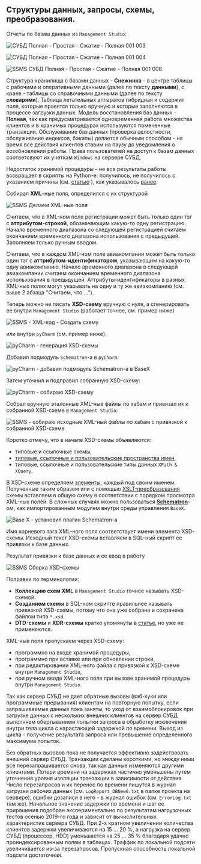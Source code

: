 Структуры данных, запросы, схемы, преобразования.
----

Отчеты по базам данных из `Management Studio`:

![СУБД Полная - Простая - Сжатие - Полная 001 003](https://user-images.githubusercontent.com/37275122/168450358-630fa494-2c0f-4bad-afb1-42bdb44325ec.png)

![СУБД Полная - Простая - Сжатие - Полная 001 004](https://user-images.githubusercontent.com/37275122/168450362-8de3b141-e670-4067-a28e-544cd9cff239.png)

![SSMS СУБД Полная - Простая - Сжатие - Полная 001 008](https://user-images.githubusercontent.com/104857185/175547592-7a6f3ec4-11e5-4601-be80-2ab19cc456c3.png)

Структура хранилища с базами данных - **Снежинка** - в центре таблицы с рабочими и оперативными данными (далее по тексту **данными**), с краев - таблицы со справочными данными (далее по тексту **словарями**). Таблица летательных аппаратов гибридная и содержит поля, которые правятся только вручную и которые заполняются в процессе загрузки данных. Модель восстановления баз данных - **Полная**, так как предусматривается одновременная работа множества клиентов и в хранимых процедурах используются помеченные транзакции. Обслуживание баз данных (проверка целостности, обслуживание индексов, бэкапы) делается обычным способом - на время все действия клиентов ставим на паузу до уведомления о возобновлении работы. Права пользователей на доступ к базам данных соответсвуют их учеткам `Windows` на сервере СУБД.

Недостаток хранимой процедуры - не все результаты работы возвращает в скрипты на Python-е: получилось, не получилось с указанием причины
(см. [статью](https://docs.microsoft.com/ru-ru/sql/relational-databases/stored-procedures/return-data-from-a-stored-procedure?view=sql-server-ver15) ), как указывалось [ранее](https://github.com/tsv19su254052/tsv19su254052/blob/main/Works.md#3-%D1%80%D0%B0%D0%B7%D1%80%D0%B0%D0%B1%D0%BE%D1%82%D0%BA%D0%B0-%D0%B8-%D0%B0%D0%B4%D0%BC%D0%B8%D0%BD%D0%B8%D1%81%D1%82%D1%80%D0%B8%D1%80%D0%BE%D0%B2%D0%B0%D0%BD%D0%B8%D0%B5-%D0%B1%D0%B0%D0%B7-%D0%B4%D0%B0%D0%BD%D0%BD%D1%8B%D1%85-ms-sql-server-%D0%B0-%D0%B2-%D1%87%D0%B0%D1%81%D1%82%D0%B8-sql--xml--xpath--xquery-xsd--%D0%B0-%D1%82%D0%B0%D0%BA%D0%B6%D0%B5-%D0%B0%D0%BD%D0%B0%D0%BB%D0%B8%D0%B7-%D1%81%D1%82%D1%80%D1%83%D0%BA%D1%82%D1%83%D1%80-%D0%B8-%D0%B1%D0%B0%D0%B7-%D0%B4%D0%B0%D0%BD%D0%BD%D1%8B%D1%85-%D1%81-%D0%BF%D0%BE%D0%BC%D0%BE%D1%89%D1%8C%D1%8E-expath-xsl-xslt-exslt-relax-ng-xspec-xlink-xmark-xinclude-xproc-opml-xql).

Собирал **XML**-ные поля, определился с их структурой

![SSMS Делаем XML-ные поля](https://user-images.githubusercontent.com/104857185/173250391-229e37c8-c996-4d22-bf0f-7df07d0845b0.png)

Считаем, что в XML-ном поле регистрации может быть только один тэг с **аттрибутом-строкой**, обозначающим какую-то одну регистрацию.
Начало временного диапазона со следующей регистрацией считаем окончанием временного диапазона использования с предыдущей.
Заполняем только ручным вводом.

Считаем, что в каждом XML-ном поле авиакомпании может быть только один тэг с **аттрибутом-идентификатором**, указывающим на какую-то одну авиакомпанию.
Начало временного диапазона в следующей авиакомпании считаем окончанием временного диапазона использования в предыдущей.
Аттрибуты-идентификаторы в разных XML-ных полях могут указывать на одну и ту же авиакомпанию (см. выше 2 абзаца "Считаем, что ...").

Теперь можно не писать **XSD-схему** вручную с нуля, а сгенерировать ее внутри `Management Studio` (работает точнее, см. пример ниже)

![SSMS - XML-код - Создать схему](https://user-images.githubusercontent.com/104857185/167261451-a42a0c66-2888-4042-88a2-679f1ef6549a.png)

или внутри `pyCharm` (см. пример ниже).

![pyCharm - генерация XSD-схемы](https://user-images.githubusercontent.com/104857185/219681278-eeec7953-a13d-4ac6-8e42-787312e2caba.png)

Добавил подмодуль `Schematron`-а в `pyCharm`:

![pyCharm - добавил подмодуль Schematron-а в BaseX](https://user-images.githubusercontent.com/104857185/221182787-665e3add-c00d-40ea-83f9-e2db1e2ca7f7.png)

Затем уточнил и подправил собранную XSD-схему:

![pyCharm - собираю XSD-схему](https://user-images.githubusercontent.com/104857185/221181126-ef7f3812-9cc1-409d-b998-0b51b725d844.png)

Собрал вручную эталонные XML-ные файлы по хабам и привязал их к собранной XSD-схеме в `Management Studio`:

![SSMS - собираю исходные XML-ный файлы по хабам с привязкой к собранной XSD-схеме](https://user-images.githubusercontent.com/104857185/221181372-d6f906ae-c540-44f7-8b9b-bbe4780fd25c.png)

Коротко отмечу, что в начале XSD-схемы объявляются:
 - типовые и ссылочные схемы,
 - [типовые, ссылочные и пользовательские пространства имен](https://www.w3.org/TR/xmlschema11-1),
 - типовые, ссылочные и пользовательские типы данных `XPath & XQuery`.

В XSD-схеме определяем [элементы](https://www.w3schools.com/xml/schema_simple.asp), каждый под своим именем. Полученные таким образом или с помощью [XSLT-преобразования](https://docs.microsoft.com/ru-ru/visualstudio/xml-tools/how-to-execute-an-xslt-transformation-from-the-xml-editor?view=vs-2022) схемы вставляем в общую схему в соответствии с порядком просмотра XML-ных полей. В сложных случаях можно пользоваться [**Schematron**](https://www.schematron.com )-ом, как импортированным модулем внутри среды управления `BaseX`.

![Base X - установил плагин Schematron-а](https://user-images.githubusercontent.com/104857185/220959166-377d2b44-bc79-4e97-b3f1-87393aa887c7.png)

Имя корневого тэга XML-ного поля соответствует имени элемента XSD-схемы. Исходный текст XSD-схемы вставляем в SQL-ный скрипт ее привязки к базе данных.

Результат привязки к базе данных и ее ввод в работу

![SSMS Сборка XSD-схемы](https://user-images.githubusercontent.com/104857185/174197029-1815510f-f813-4244-8b73-d79f40e28064.png)
 
Поправки по терминологии:
 - **Коллекцию схем XML** в `Management Studio` точнее называть XSD-схемой.
 - **Созданием схемы** в SQL-ном скрипте правильнее называть привязкой XSD-схемы, потому что она уже собрана и сохранена файлом типа `*.xsd`.
 - **DTD-схемы** и **XDR-схемы** кратко упомянуты в [статье](https://docs.microsoft.com/ru-ru/visualstudio/xml-tools/how-to-create-an-xml-schema-from-an-xml-document?view=vs-2022), но уже не применяются.

XML-ные поля пропускаем через XSD-схему:
 - программно на входе хранимой процедуры,
 - программно при вставке или при обновлении строки,
 - при редактировании XML-ного файла с привязкой к XSD-схеме внутри `Management Studio`,
 - при ручном вводе XML-ного поля при вызове хранимой процедуры внутри `Management Studio`.

Так как сервер СУБД не дает обратные вызовы (вэб-хуки или программные прерывания) клиентам на повторную попытку,
если запрашиваемые данные пока заняты, то уход от взаимоблокировок при загрузке данных с нескольких внешних клиентов на сервер СУБД выполняем
обертыванием попытки запроса в обработку исключения внутри тела цикла с нарастающей задержкой по времени.
Выход из цикла - получение результата запроса или превышение определенного максимума попыток.

Без обратных вызовов пока не получается эффективно задействовать внешний сервер СУБД. Транзакции сделаны короткими, но между ними все перезапрашивается снова, так как данные изменяются другими клиентами. Потери времени на задержках частично уменьшены путем уточнения уровня изоляции транзакции в зависимости от действия. Число перезапросов и их перенос по времени пишутся в журнал загрузки рабочих данных (см. `LogReport_DBNew6.txt` в папке проекта на сервере), ошибки дозаписи в него - в журнал ошибок (см. `ErrorLog.txt` там же). Начальное значение задержки по времени и шаг ее приращения подобран экспериментально по результатам нагрузочных тестов осенью 2019-го года и зависит от вычислительных характеристик сервера СУБД. При 2-х кратном увеличении количества клиентов задержки увеличиваются на 15 ... 20 %, а нагрузка на сервер СУБД (процессор, HDD) уменьшается на 25 ... 35 % благодаря удачно проиндексированным полям в таблицах. Траффик по локальной подсети увеличивается из-за перезапросов. Пропускная способность локальной подсети достаточная.
